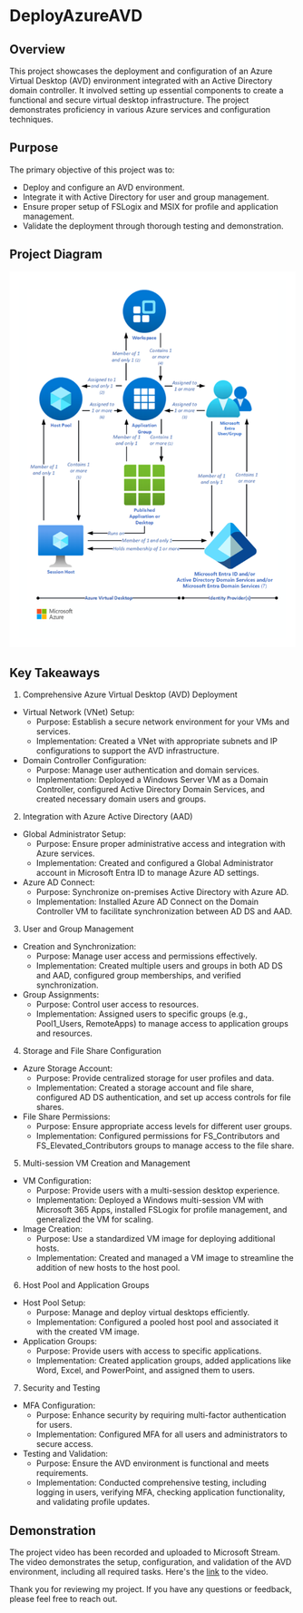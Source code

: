 # DeployAzureAVD

## Overview
This project showcases the deployment and configuration of an Azure Virtual Desktop (AVD) environment integrated with an Active Directory domain controller. It involved setting up essential components to create a functional and secure virtual desktop infrastructure. The project demonstrates proficiency in various Azure services and configuration techniques.

## Purpose
The primary objective of this project was to:
* Deploy and configure an AVD environment.
* Integrate it with Active Directory for user and group management.
* Ensure proper setup of FSLogix and MSIX for profile and application management.
* Validate the deployment through thorough testing and demonstration.

## Project Diagram
![Project Diagram](avddiagram.png)


## Key Takeaways
1. Comprehensive Azure Virtual Desktop (AVD) Deployment
- Virtual Network (VNet) Setup:
  - Purpose: Establish a secure network environment for your VMs and services.
  - Implementation: Created a VNet with appropriate subnets and IP configurations to support the AVD infrastructure.
- Domain Controller Configuration:
  - Purpose: Manage user authentication and domain services.
  - Implementation: Deployed a Windows Server VM as a Domain Controller, configured Active Directory Domain Services, and created necessary domain users and groups.

2. Integration with Azure Active Directory (AAD)
- Global Administrator Setup:
  - Purpose: Ensure proper administrative access and integration with Azure services.
  - Implementation: Created and configured a Global Administrator account in Microsoft Entra ID to manage Azure AD settings.
- Azure AD Connect:
  - Purpose: Synchronize on-premises Active Directory with Azure AD.
  - Implementation: Installed Azure AD Connect on the Domain Controller VM to facilitate synchronization between AD DS and AAD.

3. User and Group Management
- Creation and Synchronization:
  - Purpose: Manage user access and permissions effectively.
  - Implementation: Created multiple users and groups in both AD DS and AAD, configured group memberships, and verified synchronization.
- Group Assignments:
  - Purpose: Control user access to resources.
  - Implementation: Assigned users to specific groups (e.g., Pool1_Users, RemoteApps) to manage access to application groups and resources.

4. Storage and File Share Configuration
- Azure Storage Account:
  - Purpose: Provide centralized storage for user profiles and data.
  - Implementation: Created a storage account and file share, configured AD DS authentication, and set up access controls for file shares.
- File Share Permissions:
  - Purpose: Ensure appropriate access levels for different user groups.
  - Implementation: Configured permissions for FS_Contributors and FS_Elevated_Contributors groups to manage access to the file share.

5. Multi-session VM Creation and Management
- VM Configuration:
  - Purpose: Provide users with a multi-session desktop experience.
  - Implementation: Deployed a Windows multi-session VM with Microsoft 365 Apps, installed FSLogix for profile management, and generalized the VM for scaling.
- Image Creation:
  - Purpose: Use a standardized VM image for deploying additional hosts.
  - Implementation: Created and managed a VM image to streamline the addition of new hosts to the host pool.

6. Host Pool and Application Groups
- Host Pool Setup:
  - Purpose: Manage and deploy virtual desktops efficiently.
  - Implementation: Configured a pooled host pool and associated it with the created VM image.
- Application Groups:
  - Purpose: Provide users with access to specific applications.
  - Implementation: Created application groups, added applications like Word, Excel, and PowerPoint, and assigned them to users.

7. Security and Testing
- MFA Configuration:
  - Purpose: Enhance security by requiring multi-factor authentication for users.
  - Implementation: Configured MFA for all users and administrators to secure access.
- Testing and Validation:
  - Purpose: Ensure the AVD environment is functional and meets requirements.
  - Implementation: Conducted comprehensive testing, including logging in users, verifying MFA, checking application functionality, and validating profile updates.

## Demonstration
The project video has been recorded and uploaded to Microsoft Stream. The video demonstrates the setup, configuration, and validation of the AVD environment, including all required tasks. Here's the [link](https://drive.google.com/file/d/1zSAklFIwaa653S_ckipLIe9t7u-UtLTi/view?usp=sharing) to the video.

Thank you for reviewing my project. If you have any questions or feedback, please feel free to reach out.